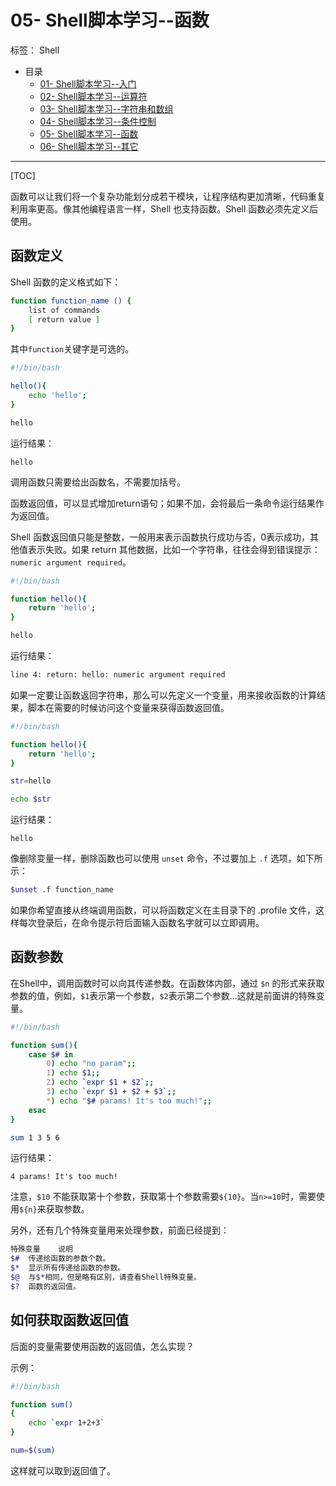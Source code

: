 ﻿# 05- Shell脚本学习--函数
标签： Shell

- 目录
  - [01- Shell脚本学习--入门](https://github.com/arbaleast/shell-book/blob/master/chapter1.md)
  - [02- Shell脚本学习--运算符](https://github.com/arbaleast/shell-book/blob/master/chapter2.md)
  - [03- Shell脚本学习--字符串和数组](https://github.com/arbaleast/shell-book/blob/master/chapter3.md)
  - [04- Shell脚本学习--条件控制](https://github.com/arbaleast/shell-book/blob/master/chapter4.md)
  - [05- Shell脚本学习--函数](https://github.com/arbaleast/shell-book/blob/master/chapter5.md)
  - [06- Shell脚本学习--其它](https://github.com/arbaleast/shell-book/blob/master/chapter6.md)

---
[TOC]

函数可以让我们将一个复杂功能划分成若干模块，让程序结构更加清晰，代码重复利用率更高。像其他编程语言一样，Shell 也支持函数。Shell 函数必须先定义后使用。

## 函数定义

Shell 函数的定义格式如下：
```bash
function function_name () {
    list of commands
    [ return value ]
}
```
其中`function`关键字是可选的。

```bash
#!/bin/bash

hello(){
	echo 'hello';
}

hello
```
运行结果：
```
hello
```

调用函数只需要给出函数名，不需要加括号。

函数返回值，可以显式增加return语句；如果不加，会将最后一条命令运行结果作为返回值。

Shell 函数返回值只能是整数，一般用来表示函数执行成功与否，0表示成功，其他值表示失败。如果 return 其他数据，比如一个字符串，往往会得到错误提示：`numeric argument required`。

```bash
#!/bin/bash

function hello(){
	return 'hello';
}

hello
```
运行结果：
```bash
line 4: return: hello: numeric argument required
```

如果一定要让函数返回字符串，那么可以先定义一个变量，用来接收函数的计算结果，脚本在需要的时候访问这个变量来获得函数返回值。
```bash
#!/bin/bash

function hello(){
	return 'hello';
}

str=hello

echo $str
```

运行结果：
```
hello
```

像删除变量一样，删除函数也可以使用 `unset` 命令，不过要加上 `.f` 选项，如下所示：
```bash
$unset .f function_name
```
如果你希望直接从终端调用函数，可以将函数定义在主目录下的 .profile 文件，这样每次登录后，在命令提示符后面输入函数名字就可以立即调用。

## 函数参数

在Shell中，调用函数时可以向其传递参数。在函数体内部，通过 `$n` 的形式来获取参数的值，例如，`$1`表示第一个参数，`$2`表示第二个参数...这就是前面讲的特殊变量。

```bash
#!/bin/bash

function sum(){
	case $# in 
		0) echo "no param";;
		1) echo $1;;
		2) echo `expr $1 + $2`;;
		3) echo `expr $1 + $2 + $3`;;
		*) echo "$# params! It's too much!";;
	esac
}

sum 1 3 5 6
```

运行结果：
```
4 params! It's too much!
```


注意，`$10` 不能获取第十个参数，获取第十个参数需要`${10}`。当`n>=10`时，需要使用`${n}`来获取参数。

另外，还有几个特殊变量用来处理参数，前面已经提到：
```bash
特殊变量	说明
$#	传递给函数的参数个数。
$*	显示所有传递给函数的参数。
$@	与$*相同，但是略有区别，请查看Shell特殊变量。
$?	函数的返回值。
```

## 如何获取函数返回值

后面的变量需要使用函数的返回值，怎么实现？  

示例：
``` bash
#!/bin/bash

function sum()
{
	echo `expr 1+2+3`
}

num=$(sum)

```

这样就可以取到返回值了。
